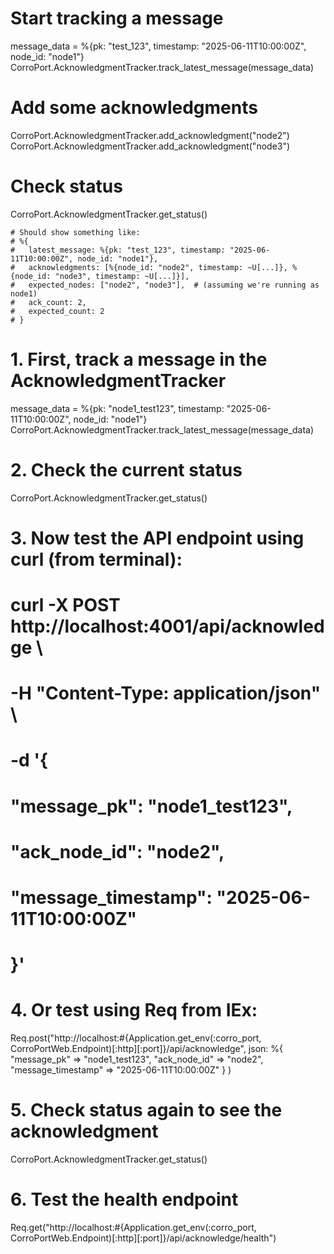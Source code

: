 # Start tracking a message
message_data = %{pk: "test_123", timestamp: "2025-06-11T10:00:00Z", node_id: "node1"}
CorroPort.AcknowledgmentTracker.track_latest_message(message_data)

# Add some acknowledgments
CorroPort.AcknowledgmentTracker.add_acknowledgment("node2")
CorroPort.AcknowledgmentTracker.add_acknowledgment("node3")

# Check status
CorroPort.AcknowledgmentTracker.get_status()

```
# Should show something like:
# %{
#   latest_message: %{pk: "test_123", timestamp: "2025-06-11T10:00:00Z", node_id: "node1"},
#   acknowledgments: [%{node_id: "node2", timestamp: ~U[...]}, %{node_id: "node3", timestamp: ~U[...]}],
#   expected_nodes: ["node2", "node3"],  # (assuming we're running as node1)
#   ack_count: 2,
#   expected_count: 2
# }
```


# 1. First, track a message in the AcknowledgmentTracker
message_data = %{pk: "node1_test123", timestamp: "2025-06-11T10:00:00Z", node_id: "node1"}
CorroPort.AcknowledgmentTracker.track_latest_message(message_data)

# 2. Check the current status
CorroPort.AcknowledgmentTracker.get_status()

# 3. Now test the API endpoint using curl (from terminal):
# curl -X POST http://localhost:4001/api/acknowledge \
#   -H "Content-Type: application/json" \
#   -d '{
#     "message_pk": "node1_test123",
#     "ack_node_id": "node2",
#     "message_timestamp": "2025-06-11T10:00:00Z"
#   }'

# 4. Or test using Req from IEx:
Req.post("http://localhost:#{Application.get_env(:corro_port, CorroPortWeb.Endpoint)[:http][:port]}/api/acknowledge", 
  json: %{
    "message_pk" => "node1_test123",
    "ack_node_id" => "node2", 
    "message_timestamp" => "2025-06-11T10:00:00Z"
  }
)

# 5. Check status again to see the acknowledgment
CorroPort.AcknowledgmentTracker.get_status()

# 6. Test the health endpoint
Req.get("http://localhost:#{Application.get_env(:corro_port, CorroPortWeb.Endpoint)[:http][:port]}/api/acknowledge/health")